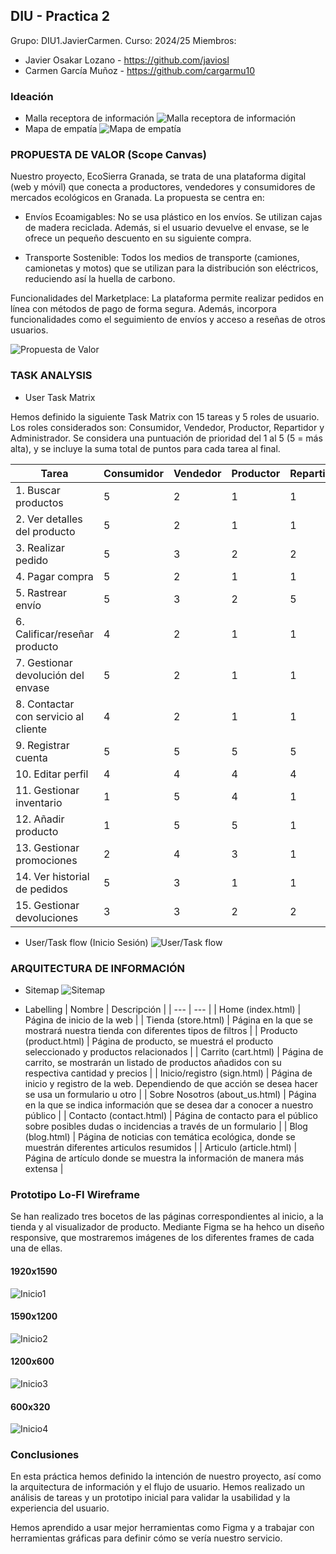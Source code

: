 ## DIU - Practica 2

Grupo: DIU1.JavierCarmen.  Curso: 2024/25
Miembros:
 * Javier Osakar Lozano - https://github.com/javiosl
 * Carmen García Muñoz - https://github.com/cargarmu10

### Ideación 
* Malla receptora de información
![Malla receptora de información](FEEDBACK_CAPTURE_GRID.png)
* Mapa de empatía
![Mapa de empatía](EMPATHY_MAP.png)


### PROPUESTA DE VALOR (Scope Canvas)

Nuestro proyecto, EcoSierra Granada, se trata de una plataforma digital (web y móvil) que conecta a productores, vendedores y consumidores de mercados ecológicos en Granada. La propuesta se centra en:

- Envíos Ecoamigables:
No se usa plástico en los envíos. Se utilizan cajas de madera reciclada. Además, si el usuario devuelve el envase, se le ofrece un pequeño descuento en su siguiente compra.

- Transporte Sostenible:
Todos los medios de transporte (camiones, camionetas y motos) que se utilizan para la distribución son eléctricos, reduciendo así la huella de carbono.

Funcionalidades del Marketplace:
La plataforma permite realizar pedidos en línea con métodos de pago de forma segura. Además, incorpora funcionalidades como el seguimiento de envíos y acceso a reseñas de otros usuarios.

![Propuesta de Valor](SCOPE_CANVAS.png)


### TASK ANALYSIS

* User Task Matrix

Hemos definido la siguiente Task Matrix con 15 tareas y 5 roles de usuario. Los roles considerados son: Consumidor, Vendedor, Productor, Repartidor y Administrador. Se considera una puntuación de prioridad del 1 al 5 (5 = más alta), y se incluye la suma total de puntos para cada tarea al final.

| Tarea                                    | Consumidor | Vendedor | Productor | Repartidor | Administrador | Total |
|------------------------------------------|------------|----------|-----------|------------|---------------|-------|
| 1. Buscar productos                      | 5          | 2        | 1         | 1          | 2             | 11    |
| 2. Ver detalles del producto             | 5          | 2        | 1         | 1          | 1             | 10    |
| 3. Realizar pedido                        | 5          | 3        | 2         | 2          | 2             | 14    |
| 4. Pagar compra                           | 5          | 2        | 1         | 1          | 1             | 10    |
| 5. Rastrear envío                         | 5          | 3        | 2         | 5          | 2             | 17    |
| 6. Calificar/reseñar producto             | 4          | 2        | 1         | 1          | 1             | 9     |
| 7. Gestionar devolución del envase        | 5          | 2        | 1         | 1          | 2             | 11    |
| 8. Contactar con servicio al cliente      | 4          | 2        | 1         | 1          | 3             | 11    |
| 9. Registrar cuenta                       | 5          | 5        | 5         | 5          | 3             | 23    |
| 10. Editar perfil                         | 4          | 4        | 4         | 4          | 2             | 18    |
| 11. Gestionar inventario                  | 1          | 5        | 4         | 1          | 3             | 14    |
| 12. Añadir producto                       | 1          | 5        | 5         | 1          | 3             | 15    |
| 13. Gestionar promociones                 | 2          | 4        | 3         | 1          | 3             | 13    |
| 14. Ver historial de pedidos              | 5          | 3        | 1         | 1          | 2             | 12    |
| 15. Gestionar devoluciones                | 3          | 3        | 2         | 2          | 3             | 13    |

* User/Task flow (Inicio Sesión)
![User/Task flow](TASK_FLOW.png)


### ARQUITECTURA DE INFORMACIÓN

* Sitemap
![Sitemap](SITEMAP.png)

* Labelling
  | Nombre | Descripción |
  | --- | --- |
  | Home (index.html) | Página de inicio de la web |
  | Tienda (store.html) | Página en la que se mostrará nuestra tienda con diferentes tipos de filtros |
  | Producto (product.html) | Página de producto, se muestrá el producto seleccionado y productos relacionados |
  | Carrito (cart.html) | Página de carrito, se mostrarán un listado de productos añadidos con su respectiva cantidad y precios |
  | Inicio/registro (sign.html) | Página de inicio y registro de la web. Dependiendo de que acción se desea hacer se usa un formulario u otro |
  | Sobre Nosotros (about_us.html) | Página en la que se indica información que se desea dar a conocer a nuestro público |
  | Contacto (contact.html) | Página de contacto para el público sobre posibles dudas o incidencias a través de un formulario |
  | Blog (blog.html) | Página de noticias con temática ecológica, donde se muestrán diferentes articulos resumidos |
  | Articulo (article.html) | Página de artículo donde se muestra la información de manera más extensa |


### Prototipo Lo-FI Wireframe 
Se han realizado tres bocetos de las páginas correspondientes al inicio, a la tienda y al visualizador de producto. Mediante Figma se ha hehco un diseño responsive, que mostraremos imágenes de los diferentes frames de cada una de ellas.

#### 1920x1590
![Inicio1](INICIO_1920_1590.png)

#### 1590x1200
![Inicio2](INICIO_1590_1024.png)

#### 1200x600
![Inicio3](INICIO_1024_600.png)

#### 600x320
![Inicio4](INICIO_600_320.png)


### Conclusiones  
En esta práctica hemos definido la intención de nuestro proyecto, así como la arquitectura de información y el flujo de usuario. Hemos realizado un análisis de tareas y un prototipo inicial para validar la usabilidad y la experiencia del usuario.

Hemos aprendido a usar mejor herramientas como Figma y a trabajar con herramientas gráficas para definir cómo se vería nuestro servicio.



